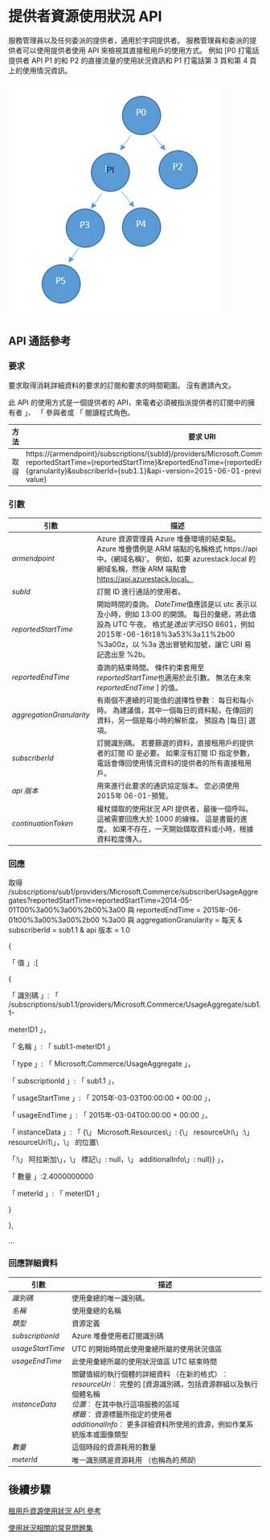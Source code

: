 <properties
    pageTitle="提供者資源使用狀況 API |Microsoft Azure"
    description="參照的資源使用狀況 API，這擷取 Azure 堆疊的使用狀況資訊。"
    services="azure-stack"
    documentationCenter=""
    authors="AlfredoPizzirani"
    manager="byronr"
    editor=""/>

<tags
    ms.service="azure-stack"
    ms.workload="na"
    ms.tgt_pltfrm="na"
    ms.devlang="na"
    ms.topic="article"
    ms.date="10/18/2016"
    ms.author="alfredop"/>

# <a name="provider-resource-usage-api"></a>提供者資源使用狀況 API

服務管理員以及任何委派的提供者，適用於字詞提供者。 服務管理員和委派的提供者可以使用提供者使用 API 來檢視其直接租用戶的使用方式。 例如 [P0 打電話提供者 API P1 的和 P2 的直接流量的使用狀況資訊和 P1 打電話第 3 頁和第 4 頁上的使用情況資訊。

![提供者階層的概念模型](media/azure-stack-provider-resource-api/image1.png)


## <a name="api-call-reference"></a>API 通話參考

### <a name="request"></a>要求

要求取得消耗詳細資料的要求的訂閱和要求的時間範圍。 沒有邀請內文。

此 API 的使用方式是一個提供者的 API，來電者必須被指派提供者的訂閱中的擁有者 」、 「 參與者或 「 閱讀程式角色。

| **方法**  | **要求 URI** |
| ------------ | ------------------------------------------------------------------------------------------------------------------------------------------------------------------------------------------------------------------------------------------------------------------------------------------------------ |
|  取得        | https://{armendpoint}/subscriptions/{subId}/providers/Microsoft.Commerce/subscriberUsageAggregates?reportedStartTime={reportedStartTime}&reportedEndTime={reportedEndTime}&aggregationGranularity={granularity}&subscriberId={sub1.1}&api-version=2015-06-01-preview&continuationToken={token-value} |

### <a name="arguments"></a>引數

| **引數**              | **描述** |
| -------------------------- | --------------------------------------------------------------------------------------------------------------------------------------------------------------------------------------------------------------------------------------------------------------------------------------------------------------------------------------------------------- |
| *armendpoint*             | Azure 資源管理員 Azure 堆疊環境的結束點。 Azure 堆疊慣例是 ARM 端點的名稱格式 https://api 中。{網域名稱}'。 例如，如果 azurestack.local 的網域名稱，然後 ARM 端點會 https://api.azurestack.local。 |
| *subId*                   | 訂閱 ID 進行通話的使用者。 |
| *reportedStartTime*       | 開始時間的查詢。 *DateTime*值應該是以 utc 表示以及小時，例如 13:00 的開頭。 每日的彙總，將此值設為 UTC 午夜。 格式是*逸出字元*ISO 8601，例如 2015年-06-16t18%3a53%3a11%2b00 %3a00z，以 %3a 逸出冒號和加號，讓它 URI 易記逸出至 %2b。 |
| *reportedEndTime*         | 查詢的結束時間。 條件約束套用至*reportedStartTime*也適用於此引數。 無法在未來*reportedEndTime* ] 的值。 |
| *aggregationGranularity*  | 有兩個不連續的可能值的選擇性參數︰ 每日和每小時。 為建議值，其中一個每日的資料點，在傳回的資料，另一個是每小時的解析度。 預設為 [每日] 選項。 |
| *subscriberId*            | 訂閱識別碼。 若要篩選的資料，直接租用戶的提供者的訂閱 ID 是必要。 如果沒有訂閱 ID 指定參數，電話會傳回使用情況資料的提供者的所有直接租用戶。 |
| *api 版本*             | 用來進行此要求的通訊協定版本。 您必須使用 2015年 06-01-預覽。 |
| *continuationToken*       | 權杖擷取的使用狀況 API 提供者，最後一個呼叫。 這被需要回應大於 1000 的線條。 這是書籤的進度。 如果不存在，一天開始擷取資料或小時，根據資料粒度傳入。 |



### <a name="response"></a>回應

取得 /subscriptions/sub1/providers/Microsoft.Commerce/subscriberUsageAggregates?reportedStartTime=reportedStartTime=2014-05-01T00%3a00%3a00%2b00%3a00 與 reportedEndTime = 2015年-06-01t00%3a00%3a00%2b00 %3a00 與 aggregationGranularity = 每天 & subscriberId = sub1.1 & api 版本 = 1.0

{

「 值 」:\[

{

「 識別碼 」: 「 /subscriptions/sub1.1/providers/Microsoft.Commerce/UsageAggregate/sub1.1-

meterID1 」，

「 名稱 」: 「 sub1.1-meterID1 」

「 type 」: 「 Microsoft.Commerce/UsageAggregate 」，

[內容]: {

「 subscriptionId 」: 「 sub1.1 」，

「 usageStartTime 」: 「 2015年-03-03T00:00:00 + 00:00 」，

「 usageEndTime 」: 「 2015年-03-04T00:00:00 + 00:00 」，

「 instanceData 」: 「 {\\」 Microsoft.Resources\\」: {\\」 resourceUri\\」:\\」 resourceUri1\\」，\\」 的位置\\

「:\\」 阿拉斯加\\」，\\」 標記\\」: null，\\」 additionalInfo\\」: null}} 」，

「 數量 」:2.4000000000

「 meterId 」: 「 meterID1 」

}

},

…

### <a name="response-details"></a>回應詳細資料


| **引數**       | **描述**
| ------------------ | ------------------------------------------------------------------------------------------------------------- |
| *識別碼*               | 使用彙總的唯一識別碼。
| *名稱*             | 使用彙總的名稱
| *類型*             | 資源定義
| *subscriptionId*   | Azure 堆疊使用者訂閱識別碼
| *usageStartTime*   | UTC 的開始時間此使用彙總所屬的使用狀況值區
| *usageEndTime*     | 此使用彙總所屬的使用狀況值區 UTC 結束時間
| *instanceData*     | 關鍵值組的執行個體的詳細資料 （在新的格式）︰<br> *resourceUri*︰ 完整的 [資源識別碼，包括資源群組以及執行個體名稱 <br> *位置*︰ 在其中執行這項服務的區域 <br> *標籤*︰ 資源標籤所指定的使用者 <br> *additionalInfo*︰ 更多詳細資料所使用的資源，例如作業系統版本或圖像類型 |
| *數量*         | 這個時段的資源耗用的數量 |
| *meterId*          | 唯一識別碼是資源耗用 （也稱為的*預設*） |

## <a name="next-steps"></a>後續步驟

[租用戶資源使用狀況 API 參考](azure-stack-tenant-resource-usage-api.md)

[使用狀況相關的常見問題集](azure-stack-usage-related-faq.md)
